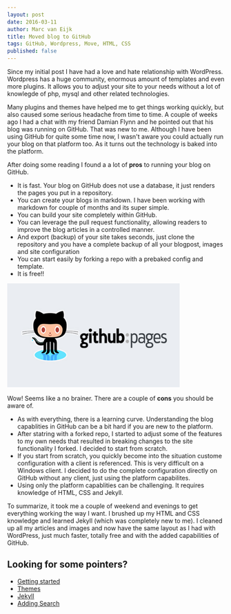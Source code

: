 ```yaml
---
layout: post
date: 2016-03-11
author: Marc van Eijk
title: Moved blog to GitHub
tags: GitHub, Wordpress, Move, HTML, CSS
published: false
---
```

Since my initial post I have had a love and hate relationship with WordPress. Wordpress has a huge community, enormous amount of templates and even more plugins. It allows you to adjust your site to your needs without a lot of knowlegde of php, mysql and other related technologies.

Many plugins and themes have helped me to get things working quickly, but also caused some serious headache from time to time. A couple of weeks ago I had a chat with my friend Damian Flynn and he pointed out that his blog was running on GitHub. That was new to me. Although I have been using GitHub for quite some time now, I wasn't aware you could actually run your blog on that platform too. As it turns out the technology is baked into the platform. 
<!--more-->

After doing some reading I found a a lot of **pros** to running your blog on GitHub.

+ It is fast. Your blog on GitHub does not use a database, it just renders the pages you put in a repository.
+ You can create your blogs in markdown. I have been working with markdown for couple of months and its super simple.
+ You can build your site completely within GitHub.
+ You can leverage the pull request functionality, allowing readers to improve the blog articles in a controlled manner.
+ And export (backup) of your site takes seconds, just clone the repository and you have a complete backup of all your blogpost, images and site configuration
+ You can start easily by forking a repo with a prebaked config and template.
+ It is free!!

<img src="/images/2016-03-11/github-pages.jpg" width="400">

Wow! Seems like a no brainer. There are a couple of **cons** you should be aware of.

+ As with everything, there is a learning curve. Understanding the blog capablities in GitHub can be a bit hard if you are new to the platform.
+ After statring with a forked repo, I started to adjust some of the features to my own needs that resulted in breaking changes to the site functionality I forked. I decided to start from scratch.
+ If you start from scratch, you quickly become into the situation custome configuration with a client is referenced. This is very difficult on a Windows client. I decided to do the complete configuration directly on GitHub without any client, just using the platform capabilites.
+ Using only the platform capablities can be challenging. It requires knowledge of HTML, CSS and Jekyll.

To summarize, it took me a couple of weekend and evenings to get everything working the way I want. I brushed up my HTML and CSS knowledge and learned Jekyll (which was completely new to me). I cleaned up all my articles and images and now have the same layout as I had with WordPress, just much faster, totally free and with the added capabilities of GitHub.

## Looking for some pointers?

+ [Getting started](http://jmcglone.com/guides/github-pages/)
+ [Themes](http://jekyllthemes.org/)
+ [Jekyll](http://jekyllrb.com/)
+ [Adding Search](http://rayhightower.com/blog/2016/01/04/how-to-make-lunrjs-jekyll-work-together/)
